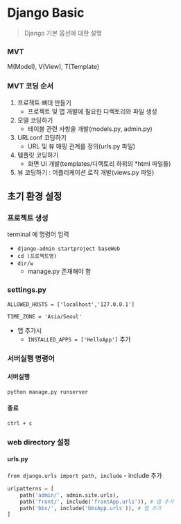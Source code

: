 # Django Basic

> Django 기본 옵션에 대한 설명



### MVT

M(Model), V(View), T(Template)



### MVT 코딩 순서 

1. 프로젝트 뼈대 만들기
   - 프로젝트 및 앱 개발에 필요한 디렉토리와 파일 생성
2. 모델 코딩하기
   - 테이블 관련 사항을 개발(models.py, admin.py)
3. URLconf 코딩하기
   - URL 및 뷰 매핑 관계를 정의(urls.py 파일)
4. 템플릿 코딩하기
   - 화면 UI 개발(templates/디렉토리 하위의 *html 파일들)
5. 뷰 코딩하기 : 어플리케이션 로직 개발(views.py 파일)



## 초기 환경 설정

### 프로젝트 생성

terminal 에 명령어 입력

- `django-admin startproject baseWeb`
- `cd (프로젝트명)`
- `dir/w` 
  - manage.py 존재해야 함

### settings.py 

`ALLOWED_HOSTS = ['localhost','127.0.0.1']`

`TIME_ZONE = 'Asia/Seoul'`

- 앱 추가시
  -  `INSTALLED_APPS = ['HelloApp']`  추가



### 서버실행 명령어

#### 서버실행

`python manage.py runserver`

#### 종료

`ctrl + c`



### web directory 설정

#### urls.py

`from django.urls import path, include`    - include 추가

```python
urlpatterns = [
    path('admin/', admin.site.urls),
    path('front/', include('frontApp.urls')), # 앱 추가
    path('bbs/', include('bbsApp.urls')), # 앱 추가
]
```
